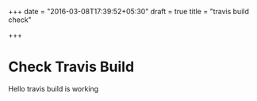 +++
date = "2016-03-08T17:39:52+05:30"
draft = true
title = "travis build check"

+++

Check Travis Build
===============

Hello travis build is working